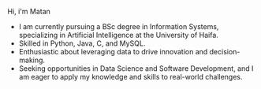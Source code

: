 Hi, i'm Matan
* I am currently pursuing a BSc degree in Information Systems, specializing in Artificial Intelligence at the University of Haifa.
* Skilled in Python, Java, C, and MySQL.
* Enthusiastic about leveraging data to drive innovation and decision-making.
* Seeking opportunities in Data Science and Software Development, and I am eager to apply my 
 knowledge and skills to real-world challenges.

